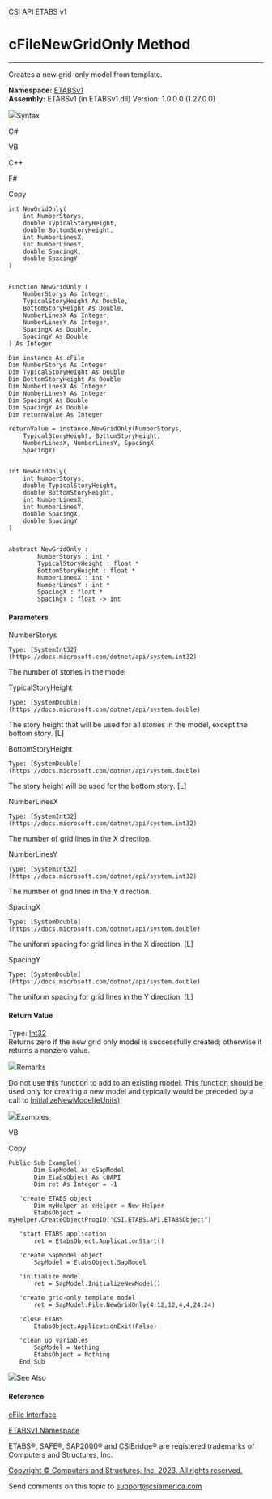 ﻿

CSI API ETABS v1

# cFileNewGridOnly Method  
  
---  
  
Creates a new grid-only model from template.

**Namespace:** [ETABSv1](2780f1b8-2033-5289-2298-1cdb2a7508d9.htm)  
**Assembly:** ETABSv1 (in ETABSv1.dll) Version: 1.0.0.0 (1.27.0.0)

![](../icons/SectionExpanded.png)Syntax

C#

VB

C++

F#

Copy

    
    
    int NewGridOnly(
    	int NumberStorys,
    	double TypicalStoryHeight,
    	double BottomStoryHeight,
    	int NumberLinesX,
    	int NumberLinesY,
    	double SpacingX,
    	double SpacingY
    )
    
    
    Function NewGridOnly ( 
    	NumberStorys As Integer,
    	TypicalStoryHeight As Double,
    	BottomStoryHeight As Double,
    	NumberLinesX As Integer,
    	NumberLinesY As Integer,
    	SpacingX As Double,
    	SpacingY As Double
    ) As Integer
    
    Dim instance As cFile
    Dim NumberStorys As Integer
    Dim TypicalStoryHeight As Double
    Dim BottomStoryHeight As Double
    Dim NumberLinesX As Integer
    Dim NumberLinesY As Integer
    Dim SpacingX As Double
    Dim SpacingY As Double
    Dim returnValue As Integer
    
    returnValue = instance.NewGridOnly(NumberStorys, 
    	TypicalStoryHeight, BottomStoryHeight, 
    	NumberLinesX, NumberLinesY, SpacingX, 
    	SpacingY)
    
    
    int NewGridOnly(
    	int NumberStorys, 
    	double TypicalStoryHeight, 
    	double BottomStoryHeight, 
    	int NumberLinesX, 
    	int NumberLinesY, 
    	double SpacingX, 
    	double SpacingY
    )
    
    
    abstract NewGridOnly : 
            NumberStorys : int * 
            TypicalStoryHeight : float * 
            BottomStoryHeight : float * 
            NumberLinesX : int * 
            NumberLinesY : int * 
            SpacingX : float * 
            SpacingY : float -> int 
    

#### Parameters

NumberStorys

    Type: [SystemInt32](https://docs.microsoft.com/dotnet/api/system.int32)  
The number of stories in the model

TypicalStoryHeight

    Type: [SystemDouble](https://docs.microsoft.com/dotnet/api/system.double)  
The story height that will be used for all stories in the model, except the
bottom story. [L]

BottomStoryHeight

    Type: [SystemDouble](https://docs.microsoft.com/dotnet/api/system.double)  
The story height will be used for the bottom story. [L]

NumberLinesX

    Type: [SystemInt32](https://docs.microsoft.com/dotnet/api/system.int32)  
The number of grid lines in the X direction.

NumberLinesY

    Type: [SystemInt32](https://docs.microsoft.com/dotnet/api/system.int32)  
The number of grid lines in the Y direction.

SpacingX

    Type: [SystemDouble](https://docs.microsoft.com/dotnet/api/system.double)  
The uniform spacing for grid lines in the X direction. [L]

SpacingY

    Type: [SystemDouble](https://docs.microsoft.com/dotnet/api/system.double)  
The uniform spacing for grid lines in the Y direction. [L]

#### Return Value

Type: [Int32](https://docs.microsoft.com/dotnet/api/system.int32)  
Returns zero if the new grid only model is successfully created; otherwise it
returns a nonzero value.

![](../icons/SectionExpanded.png)Remarks

Do not use this function to add to an existing model. This function should be
used only for creating a new model and typically would be preceded by a call
to [InitializeNewModel(eUnits)](33caebe7-93de-5428-4fb6-f943001db0d6.htm).

![](../icons/SectionExpanded.png)Examples

VB

Copy

    
    
    Public Sub Example()
           Dim SapModel As cSapModel
           Dim EtabsObject As cOAPI
           Dim ret As Integer = -1
    
       'create ETABS object
           Dim myHelper as cHelper = New Helper
           EtabsObject = myHelper.CreateObjectProgID("CSI.ETABS.API.ETABSObject")
    
       'start ETABS application
           ret = EtabsObject.ApplicationStart()
    
       'create SapModel object
           SapModel = EtabsObject.SapModel
    
       'initialize model
           ret = SapModel.InitializeNewModel()
    
       'create grid-only template model
           ret = SapModel.File.NewGridOnly(4,12,12,4,4,24,24)
    
       'close ETABS
           EtabsObject.ApplicationExit(False)
    
       'clean up variables
           SapModel = Nothing
           EtabsObject = Nothing
       End Sub

![](../icons/SectionExpanded.png)See Also

#### Reference

[cFile Interface](f6f938cb-b055-ca3e-0b01-e75804bd8885.htm)

[ETABSv1 Namespace](2780f1b8-2033-5289-2298-1cdb2a7508d9.htm)

ETABS®, SAFE®, SAP2000® and CSiBridge® are registered trademarks of Computers
and Structures, Inc.  

[Copyright © Computers and Structures, Inc. 2023. All rights
reserved.](http://www.csiamerica.com)

Send comments on this topic to
[support@csiamerica.com](mailto:support%40csiamerica.com?Subject=CSI%20API%20ETABS%20v1)

